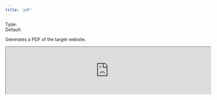```yaml
---
title: 'pdf'
--- 
```


Type: <Type children='<boolean>'/><br/>
Default: <Type children='false'/>

Generates a PDF of the target website.

<Iframe 
  width="650px"
  height={["216px", "324px", "432px", "432px"]}
  src="https://api.microlink.io/?url=https://rauchg.com/2014/7-principles-of-rich-web-applications&pdf&embed=pdf.url&scale=1&margin=0.4cm&meta=false"
/>

<MultiCodeEditor languages={{
  HTML: `<iframe width="650px" src="https://api.microlink.io/?url=https://rauchg.com/2014/7-principles-of-rich-web-applications&pdf&embed=pdf.url&scale=1&margin=0.4cm"></iframe>`,
  Shell: `microlink-api https://rauchg.com/2014/7-principles-of-rich-web-applications&pdf&scale=1&margin=0.4cm`,
  'Node.js': `const mql = require('@microlink/mql')
 
module.exports = async () => {
  const { status, data, response } = await mql(
    'https://rauchg.com/2014/7-principles-of-rich-web-applications', { 
      pdf: true,
      scale: 1,
      margin: '0.4cm'
  })
  console.log(status, data)
}
  `
  }} 
/>

When it is enabled, a new `pdf` data field will be part of the Microlink API response payload.

```json{19, 24}
{
  "data": {
    "title": "7 Principles of Rich Web Applications",
    "description": "November 4, 2014",
    "lang": "en",
    "author": null,
    "publisher": "rauchg.com",
    "image": null,
    "url": "https://rauchg.com/2014/7-principles-of-rich-web-applications",
    "date": "2019-11-27T18:34:47.000Z",
    "logo": {
      "url": "https://logo.clearbit.com/rauchg.com",
      "type": "png",
      "size": 17675,
      "height": 128,
      "width": 128,
      "size_pretty": "17.7 kB"
    },
    "pdf": {
      "size_pretty": "1.36 MB",
      "size": 1357350,
      "type": "pdf",
      "url": "https://microlink.nyc3.digitaloceanspaces.com/vIQctxsDTujq0b_f8AnldH7YMYs_"
    }
  },
  "status": "success"
}
```

You can combine it with [embed](/docs/api/parameters/embed) for inserting it as HTML markup

<Container textAlign='center'>
  <a href="https://api.microlink.io/?url=https://rauchg.com/2014/7-principles-of-rich-web-applications&pdf&embed=pdf.url&scale=1&margin=0.4cm" download="How-to-download-file.pdf">
    <ButtonOutline color='black'>Download File</ButtonOutline>
  </a>
</Container>

```html
<a href="https://api.microlink.io/?url=https://rauchg.com/2014/7-principles-of-rich-web-applications&pdf&embed=pdf.url&scale=1&margin=0.4cm" download="How-to-download-file.pdf">
  <button>Download File</button>
</a>
```
